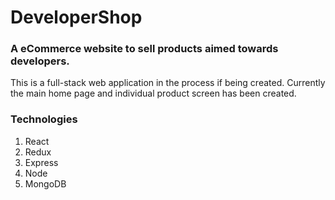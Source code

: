 # DeveloperShop

### A eCommerce website to sell products aimed towards developers.

This is a full-stack web application in the process if being created. Currently the main home page and individual product screen has been created.

### Technologies
1. React
2. Redux
3. Express
4. Node
5. MongoDB
